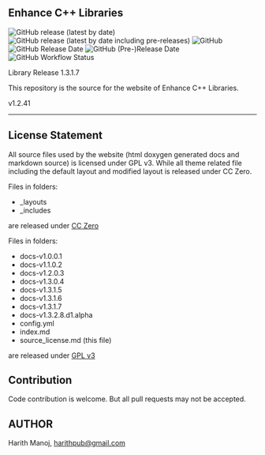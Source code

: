 ## Enhance C++ Libraries ##
![GitHub release (latest by date)](https://img.shields.io/github/v/release/harithmanoj/Enhance?label=stable%20release)
![GitHub release (latest by date including pre-releases)](https://img.shields.io/github/v/release/harithmanoj/Enhance?include_prereleases&label=develop%20release)
![GitHub](https://img.shields.io/github/license/harithmanoj/Enhance)
![GitHub Release Date](https://img.shields.io/github/release-date/harithmanoj/Enhance?label=Stable%20Release%20Date)
![GitHub (Pre-)Release Date](https://img.shields.io/github/release-date-pre/harithmanoj/Enhance?label=develop%20alpha%20release)
![GitHub Workflow Status](https://img.shields.io/github/workflow/status/harithmanoj/Enhance/Test)

Library Release 1.3.1.7

This repository is the source for the website of Enhance C++ Libraries.

v1.2.41

---

## License Statement

All source files used by the website (html doxygen generated docs and markdown source) is
licensed under GPL v3. While all theme related file including the default layout and
 modified layout is released under CC Zero.
 
Files in folders: 

- _layouts
- _includes 

are released under [CC Zero](theme_license.md)

Files in folders:

- docs-v1.0.0.1
- docs-v1.1.0.2
- docs-v1.2.0.3
- docs-v1.3.0.4
- docs-v1.3.1.5
- docs-v1.3.1.6
- docs-v1.3.1.7
- docs-v1.3.2.8.d1.alpha
- config.yml
- index.md
- source_license.md (this file)

are released under [GPL v3](LICENSE.md)


## Contribution

Code contribution is welcome. But all pull requests may not be accepted.

## AUTHOR

Harith Manoj, <harithpub@gmail.com>

